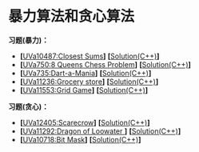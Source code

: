 # 暴力算法和贪心算法

**习题(暴力)：**  
* **[**[UVa10487:Closest Sums](https://vjudge.net/problem/UVA-10487)**]** **[**[Solution(C++)][1]**]**
* **[**[UVa750:8 Queens Chess Problem](https://vjudge.net/problem/UVA-750)**]** **[**[Solution(C++)][1]**]**
* **[**[UVa735:Dart-a-Mania](https://vjudge.net/problem/UVA-735)**]** **[**[Solution(C++)][1]**]**
* **[**[UVa11236:Grocery store](https://vjudge.net/problem/UVA-11236)**]** **[**[Solution(C++)][1]**]**
* **[**[UVa11553:Grid Game](https://vjudge.net/problem/UVA-11553)**]** **[**[Solution(C++)][1]**]**

**习题(贪心)：**  
* **[**[UVa12405:Scarecrow](https://vjudge.net/problem/UVA-12405)**]** **[**[Solution(C++)][1]**]**
* **[**[UVa11292:Dragon of Loowater ](https://vjudge.net/problem/UVA-11292)**]** **[**[Solution(C++)][1]**]**
* **[**[UVa10718:Bit Mask](https://vjudge.net/problem/UVA-10718)**]** **[**[Solution(C++)][1]**]**

[1]: https://github.com/Huixxi/Algorithm-with-Cplusplus/blob/master/Week01-%E5%9F%BA%E7%A1%80/UVa1585_Score.cpp
